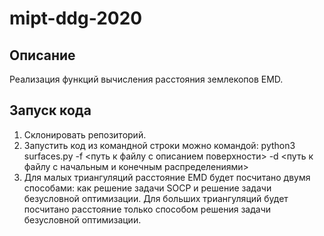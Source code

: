 # mipt-ddg-2020
## Описание
Реализация функций вычисления расстояния землекопов EMD.   
## Запуск кода
1. Склонировать репозиторий.
2. Запустить код из командной строки можно командой:
   python3 surfaces.py -f <путь к файлу с описанием поверхности> -d <путь к файлу с начальным и конечным распределениями>
3. Для малых триангуляций расстояние EMD будет посчитано двумя способами: как решение задачи SOCP и решение задачи безусловной оптимизации.
Для больших триангуляций будет посчитано расстояние только способом решения задачи безусловной оптимизации.
